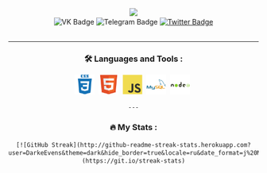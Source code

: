 <div id="header" align="center">
  <img src="https://media.giphy.com/media/M9gbBd9nbDrOTu1Mqx/giphy.gif" width="100"/>
</div>
<div id="badges" align="center">
  <a>
    <img src="https://img.shields.io/badge/VK-blue?style=for-the-badge&logo=vk&logoWidth=19&link=https://vk.com/only_yours2021" alt="VK Badge"/>
  </a>
  <a>
    <img src="https://img.shields.io/badge/Telegram-blue?style=for-the-badge&logo=telegram&logoWidth=19&link=https://t.me/only_yours2000" alt="Telegram Badge"/>
  </a>
  <a href="your-twitter-URL">
    <img src="https://img.shields.io/badge/Twitter-blue?style=for-the-badge&logo=twitter&logoColor=white" alt="Twitter Badge"/>
  </a>
<div id="schetchik" align="center">
<img src="https://komarev.com/ghpvc/?username=DarkeEvens&style=flat-square&color=blue" alt="" align="center"/>
</div>

  
  
---

### :hammer_and_wrench: Languages and Tools :
  <div>
  <img src="https://github.com/devicons/devicon/blob/master/icons/css3/css3-plain-wordmark.svg"  title="CSS3" alt="CSS" width="40" height="40"/>&nbsp;
  <img src="https://github.com/devicons/devicon/blob/master/icons/html5/html5-original.svg" title="HTML5" alt="HTML" width="40" height="40"/>&nbsp;
  <img src="https://github.com/devicons/devicon/blob/master/icons/javascript/javascript-original.svg" title="JavaScript" alt="JavaScript" width="40" height="40"/>&nbsp;
  <img src="https://github.com/devicons/devicon/blob/master/icons/mysql/mysql-original-wordmark.svg" title="MySQL"  alt="MySQL" width="40" height="40"/>&nbsp;
  <img src="https://github.com/devicons/devicon/blob/master/icons/nodejs/nodejs-original-wordmark.svg" title="NodeJS" alt="NodeJS" width="40" height="40"/>&nbsp;

    ---

### :fire: My Stats :
    [![GitHub Streak](http://github-readme-streak-stats.herokuapp.com?user=DarkeEvens&theme=dark&hide_border=true&locale=ru&date_format=j%20M%5B%20Y%5D)](https://git.io/streak-stats)
